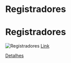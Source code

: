 # Registradores

# Registradores
![Registradores](/2.PrimeiroCódigo/imagens/Registradores-Mips.png)
[Link](https://www.inf.ufpr.br/wagner/ci243/GuiaMIPS.pdf)

[Detalhes](https://embarcados.com.br/primeira-instrucao-mips/)

